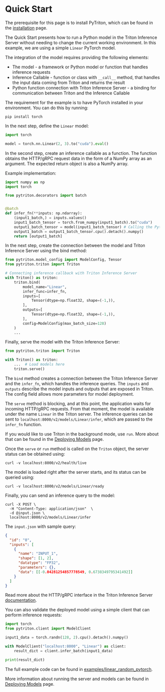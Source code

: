 <!--
Copyright (c) 2022-2023, NVIDIA CORPORATION. All rights reserved.

Licensed under the Apache License, Version 2.0 (the "License");
you may not use this file except in compliance with the License.
You may obtain a copy of the License at

    http://www.apache.org/licenses/LICENSE-2.0

Unless required by applicable law or agreed to in writing, software
distributed under the License is distributed on an "AS IS" BASIS,
WITHOUT WARRANTIES OR CONDITIONS OF ANY KIND, either express or implied.
See the License for the specific language governing permissions and
limitations under the License.
-->

# Quick Start

The prerequisite for this page is to install PyTriton, which can be found
in the [installation](installation.md)
page.

The Quick Start presents how to run a Python model in the Triton Inference Server without needing to change the current working
environment. In this example, we are using a simple `Linear` PyTorch model.

The integration of the model requires providing the following elements:

- The model - a framework or Python model or function that handles inference requests
- Inference Callable - function or class with `__call__` method, that handles the input data coming from Triton and returns the result
- Python function connection with Triton Inference Server - a binding for communication between Triton and the Inference Callable

The requirement for the example is to have PyTorch installed in your environment. You can do this by running:

<!--pytest.mark.skip-->

```shell
pip install torch
```

In the next step, define the `Linear` model:

```python
import torch

model = torch.nn.Linear(2, 3).to("cuda").eval()
```

In the second step, create an inference callable as a function. The function obtains the HTTP/gRPC
request data in the form of a NumPy array as an argument. The expected return object is also a NumPy array.

Example implementation:

<!--pytest-codeblocks:cont-->

```python
import numpy as np
import torch

from pytriton.decorators import batch


@batch
def infer_fn(**inputs: np.ndarray):
    (input1_batch,) = inputs.values()
    input1_batch_tensor = torch.from_numpy(input1_batch).to("cuda")
    output1_batch_tensor = model(input1_batch_tensor) # Calling the Python model inference
    output1_batch = output1_batch_tensor.cpu().detach().numpy()
    return [output1_batch]
```

In the next step, create the connection between the model and Triton Inference Server using the bind method:

<!--pytest-codeblocks:cont-->

```python
from pytriton.model_config import ModelConfig, Tensor
from pytriton.triton import Triton

# Connecting inference callback with Triton Inference Server
with Triton() as triton:
    triton.bind(
        model_name="Linear",
        infer_func=infer_fn,
        inputs=[
            Tensor(dtype=np.float32, shape=(-1,)),
        ],
        outputs=[
            Tensor(dtype=np.float32, shape=(-1,)),
        ],
        config=ModelConfig(max_batch_size=128)
    )
    ...
```

Finally, serve the model with the Triton Inference Server:

<!--pytest.mark.skip-->

```python
from pytriton.triton import Triton

with Triton() as triton:
    ...  # Load models here
    triton.serve()
```

The `bind` method creates a connection between the Triton Inference Server and the `infer_fn`, which handles
the inference queries. The `inputs` and `outputs` describe the model inputs and outputs that are exposed in
Triton. The config field allows more parameters for model deployment.

The `serve` method is blocking, and at this point, the application waits for incoming HTTP/gRPC requests. From that
moment, the model is available under the name `Linear` in the Triton server. The inference queries can be sent to
`localhost:8000/v2/models/Linear/infer`, which are passed to the `infer_fn` function.

If you would like to use Triton in the background mode, use `run`. More about that can be found
in the [Deploying Models](initialization.md) page.

Once the `serve` or `run` method is called on the `Triton` object, the server status can be obtained using:

<!--pytest.mark.skip-->

```shell
curl -v localhost:8000/v2/health/live
```

The model is loaded right after the server starts, and its status can be queried using:

<!--pytest.mark.skip-->
```shell
curl -v localhost:8000/v2/models/Linear/ready
```

Finally, you can send an inference query to the model:
<!--pytest.mark.skip-->

```shell
curl -X POST \
  -H "Content-Type: application/json"  \
  -d @input.json \
  localhost:8000/v2/models/Linear/infer
```

The `input.json` with sample query:

```json
{
  "id": "0",
  "inputs": [
    {
      "name": "INPUT_1",
      "shape": [1, 2],
      "datatype": "FP32",
      "parameters": {},
      "data": [[-0.04281254857778549, 0.6738349795341492]]
    }
  ]
}
```

Read more about the HTTP/gRPC interface in the Triton Inference Server
[documentation](https://github.com/triton-inference-server/server/blob/main/docs/customization_guide/inference_protocols.md#httprest-and-grpc-protocols).

You can also validate the deployed model using a simple client that can perform inference requests:

<!--pytest.mark.skip-->

```python
import torch
from pytriton.client import ModelClient

input1_data = torch.randn(128, 2).cpu().detach().numpy()

with ModelClient("localhost:8000", "Linear") as client:
    result_dict = client.infer_batch(input1_data)

print(result_dict)
```

The full example code can be found in [examples/linear_random_pytorch](../examples/linear_random_pytorch).

More information about running the server and models can be found in [Deploying Models](initialization.md) page.
